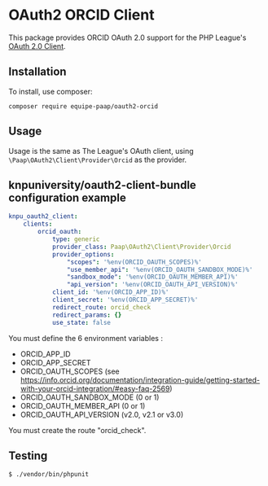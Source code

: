 # OAuth2 ORCID Client

This package provides ORCID OAuth 2.0 support for the PHP League's [OAuth 2.0 Client](https://github.com/thephpleague/oauth2-client).

## Installation

To install, use composer:

```
composer require equipe-paap/oauth2-orcid
```

## Usage

Usage is the same as The League's OAuth client, using `\Paap\OAuth2\Client\Provider\Orcid` as the provider.

## knpuniversity/oauth2-client-bundle configuration example

```yaml
knpu_oauth2_client:
    clients:
        orcid_oauth:
            type: generic
            provider_class: Paap\OAuth2\Client\Provider\Orcid
            provider_options:
                "scopes": '%env(ORCID_OAUTH_SCOPES)%'
                "use_member_api": '%env(ORCID_OAUTH_SANDBOX_MODE)%'
                "sandbox_mode": '%env(ORCID_OAUTH_MEMBER_API)%'
                "api_version": '%env(ORCID_OAUTH_API_VERSION)%'        
            client_id: '%env(ORCID_APP_ID)%'
            client_secret: '%env(ORCID_APP_SECRET)%'
            redirect_route: orcid_check
            redirect_params: {}
            use_state: false
```

You must define the 6 environment variables :
* ORCID_APP_ID 
* ORCID_APP_SECRET
* ORCID_OAUTH_SCOPES (see https://info.orcid.org/documentation/integration-guide/getting-started-with-your-orcid-integration/#easy-faq-2569)
* ORCID_OAUTH_SANDBOX_MODE (0 or 1)
* ORCID_OAUTH_MEMBER_API (0 or 1)
* ORCID_OAUTH_API_VERSION (v2.0, v2.1 or v3.0)

You must create the route "orcid_check".

## Testing

``` bash
$ ./vendor/bin/phpunit
```
